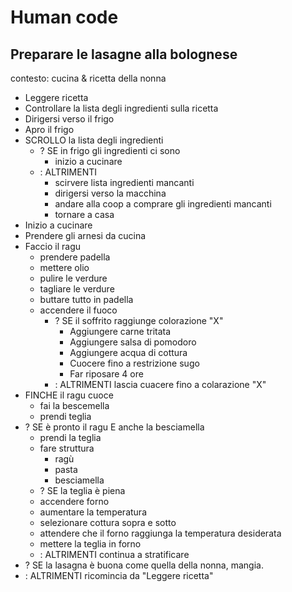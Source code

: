 # Human code

## Preparare le lasagne alla bolognese

contesto: cucina & ricetta della nonna

- Leggere ricetta
- Controllare la lista degli ingredienti sulla ricetta 
- Dirigersi verso il frigo
- Apro il frigo 
- SCROLLO la lista degli ingredienti  
    - ? SE in frigo gli ingredienti ci sono 
        - inizio a cucinare
    - : ALTRIMENTI
        - scirvere lista ingredienti mancanti
        - dirigersi verso la macchina
        - andare alla coop a comprare gli ingredienti mancanti
        - tornare a casa
- Inizio a cucinare
- Prendere gli arnesi da cucina 
- Faccio il ragu
   - prendere padella
   - mettere olio 
   - pulire le verdure
   - tagliare le verdure 
   - buttare tutto in padella
   - accendere il fuoco
        - ? SE il soffrito raggiunge colorazione "X" 
            - Aggiungere carne tritata
            - Aggiungere salsa di pomodoro
            - Aggiungere acqua di cottura 
            - Cuocere fino a restrizione sugo 
            - Far riposare 4 ore
        - : ALTRIMENTI lascia cuacere fino a colarazione "X"
- FINCHE il ragu cuoce 
    - fai la bescemella
    - prendi teglia 
- ? SE è pronto il ragu E anche la besciamella
    - prendi la teglia
    - fare struttura
        - ragù
        - pasta
        - besciamella
    - ? SE la teglia è piena
    - accendere forno
    - aumentare la temperatura
    - selezionare cottura sopra e sotto
    - attendere che il forno raggiunga la temperatura desiderata
    - mettere la teglia in forno
    - : ALTRIMENTI continua a stratificare
- ? SE la lasagna è buona come quella della nonna, mangia.
- : ALTRIMENTI ricomincia da "Leggere ricetta"